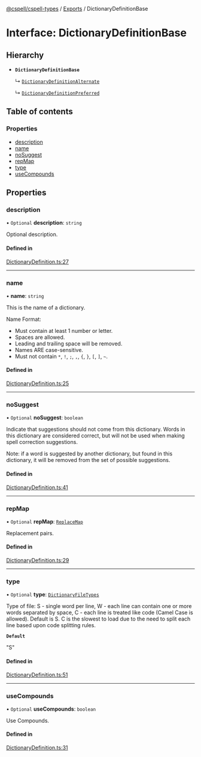 [@cspell/cspell-types](../README.md) / [Exports](../modules.md) / DictionaryDefinitionBase

# Interface: DictionaryDefinitionBase

## Hierarchy

- **`DictionaryDefinitionBase`**

  ↳ [`DictionaryDefinitionAlternate`](DictionaryDefinitionAlternate.md)

  ↳ [`DictionaryDefinitionPreferred`](DictionaryDefinitionPreferred.md)

## Table of contents

### Properties

- [description](DictionaryDefinitionBase.md#description)
- [name](DictionaryDefinitionBase.md#name)
- [noSuggest](DictionaryDefinitionBase.md#nosuggest)
- [repMap](DictionaryDefinitionBase.md#repmap)
- [type](DictionaryDefinitionBase.md#type)
- [useCompounds](DictionaryDefinitionBase.md#usecompounds)

## Properties

### description

• `Optional` **description**: `string`

Optional description.

#### Defined in

[DictionaryDefinition.ts:27](https://github.com/streetsidesoftware/cspell/blob/c69f8c4/packages/cspell-types/src/DictionaryDefinition.ts#L27)

___

### name

• **name**: `string`

This is the name of a dictionary.

Name Format:
- Must contain at least 1 number or letter.
- Spaces are allowed.
- Leading and trailing space will be removed.
- Names ARE case-sensitive.
- Must not contain `*`, `!`, `;`, `,`, `{`, `}`, `[`, `]`, `~`.

#### Defined in

[DictionaryDefinition.ts:25](https://github.com/streetsidesoftware/cspell/blob/c69f8c4/packages/cspell-types/src/DictionaryDefinition.ts#L25)

___

### noSuggest

• `Optional` **noSuggest**: `boolean`

Indicate that suggestions should not come from this dictionary.
Words in this dictionary are considered correct, but will not be
used when making spell correction suggestions.

Note: if a word is suggested by another dictionary, but found in
this dictionary, it will be removed from the set of
possible suggestions.

#### Defined in

[DictionaryDefinition.ts:41](https://github.com/streetsidesoftware/cspell/blob/c69f8c4/packages/cspell-types/src/DictionaryDefinition.ts#L41)

___

### repMap

• `Optional` **repMap**: [`ReplaceMap`](../modules.md#replacemap)

Replacement pairs.

#### Defined in

[DictionaryDefinition.ts:29](https://github.com/streetsidesoftware/cspell/blob/c69f8c4/packages/cspell-types/src/DictionaryDefinition.ts#L29)

___

### type

• `Optional` **type**: [`DictionaryFileTypes`](../modules.md#dictionaryfiletypes)

Type of file:
S - single word per line,
W - each line can contain one or more words separated by space,
C - each line is treated like code (Camel Case is allowed).
Default is S.
C is the slowest to load due to the need to split each line based upon code splitting rules.

**`Default`**

"S"

#### Defined in

[DictionaryDefinition.ts:51](https://github.com/streetsidesoftware/cspell/blob/c69f8c4/packages/cspell-types/src/DictionaryDefinition.ts#L51)

___

### useCompounds

• `Optional` **useCompounds**: `boolean`

Use Compounds.

#### Defined in

[DictionaryDefinition.ts:31](https://github.com/streetsidesoftware/cspell/blob/c69f8c4/packages/cspell-types/src/DictionaryDefinition.ts#L31)
